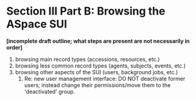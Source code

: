 # Section III Part B: Browsing the ASpace SUI

**[incomplete draft outline; what steps are present are not necessarily in order]**

1. browsing main record types (accessions, resources, etc.)
2. browsing less common record types (agents, subjects, events, etc.)
3. browsing other aspects of the SUI (users, background jobs, etc.)
   1. Re: new user management interface: DO NOT deactivate former users; instead change their permissions/move them to the 'deactivated' group.
